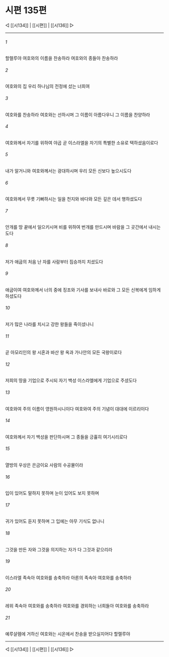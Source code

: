 ﻿# 시편 135편

◁ [[시134]] | [[시편]] | [[시136]] ▷
***

###### 1
할렐루야 여호와의 이름을 찬송하라 여호와의 종들아 찬송하라

###### 2
여호와의 집 우리 하나님의 전정에 섰는 너희여

###### 3
여호와를 찬송하라 여호와는 선하시며 그 이름이 아름다우니 그 이름을 찬양하라

###### 4
여호와께서 자기를 위하여 야곱 곧 이스라엘을 자기의 특별한 소유로 택하셨음이로다

###### 5
내가 알거니와 여호와께서는 광대하시며 우리 모든 신보다 높으시도다

###### 6
여호와께서 무릇 기뻐하시는 일을 천지와 바다와 모든 깊은 데서 행하셨도다

###### 7
안개를 땅 끝에서 일으키시며 비를 위하여 번개를 만드시며 바람을 그 곳간에서 내시는도다

###### 8
저가 애굽의 처음 난 자를 사람부터 짐승까지 치셨도다

###### 9
애굽이여 여호와께서 너의 중에 징조와 기사를 보내사 바로와 그 모든 신복에게 임하게 하셨도다

###### 10
저가 많은 나라를 치시고 강한 왕들을 죽이셨나니

###### 11
곧 아모리인의 왕 시혼과 바산 왕 옥과 가나안의 모든 국왕이로다

###### 12
저희의 땅을 기업으로 주시되 자기 백성 이스라엘에게 기업으로 주셨도다

###### 13
여호와여 주의 이름이 영원하시니이다 여호와여 주의 기념이 대대에 이르리이다

###### 14
여호와께서 자기 백성을 판단하시며 그 종들을 긍휼히 여기시리로다

###### 15
열방의 우상은 은금이요 사람의 수공물이라

###### 16
입이 있어도 말하지 못하며 눈이 있어도 보지 못하며

###### 17
귀가 있어도 듣지 못하며 그 입에는 아무 기식도 없나니

###### 18
그것을 만든 자와 그것을 의지하는 자가 다 그것과 같으리라

###### 19
이스라엘 족속아 여호와를 송축하라 아론의 족속아 여호와를 송축하라

###### 20
레위 족속아 여호와를 송축하라 여호와를 경외하는 너희들아 여호와를 송축하라

###### 21
예루살렘에 거하신 여호와는 시온에서 찬송을 받으실지어다 할렐루야


***
◁ [[시134]] | [[시편]] | [[시136]] ▷